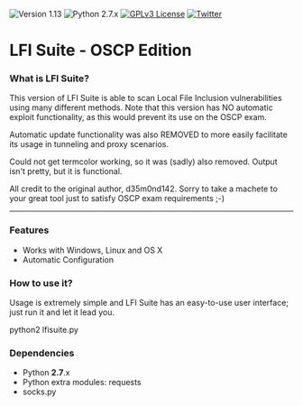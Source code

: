 ![Version 1.13](https://img.shields.io/badge/Version-1.13-green.svg)
![Python 2.7.x](https://img.shields.io/badge/Python-2.7.x-yellow.svg)
[![GPLv3 License](https://img.shields.io/badge/License-GPLv3-red.svg)](https://github.com/D35m0nd142/LFISuite/blob/master/COPYING.GPL)
[![Twitter](https://img.shields.io/badge/Twitter-%40d35m0nd142-blue.svg)](https://www.twitter.com/d35m0nd142)

# LFI Suite - OSCP Edition

<h3> What is LFI Suite? </h3>

This version of LFI Suite is able to scan Local File Inclusion vulnerabilities using many different methods. Note that this version has NO automatic exploit functionality, as this would prevent its use on the OSCP exam.

Automatic update functionality was also REMOVED to more easily facilitate its usage in tunneling and proxy scenarios.

Could not get termcolor working, so it was (sadly) also removed. Output isn't pretty, but it is functional.

All credit to the original author, d35m0nd142. Sorry to take a machete to your great tool just to satisfy OSCP exam requirements ;-) 

* * * 

<h3> Features </h3>

* Works with Windows, Linux and OS X
* Automatic Configuration 

<h3> How to use it? </h3>

Usage is extremely simple and LFI Suite has an easy-to-use user interface; just run it and let it lead you.

python2 lfisuite.py

<h3> Dependencies </h3>

* Python <b>2.7</b>.x
* Python extra modules: requests
* socks.py 
